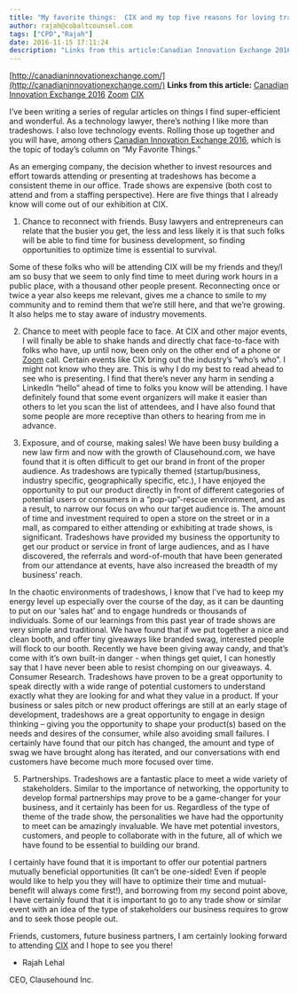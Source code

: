 ```yaml
---
title: "My favorite things:  CIX and my top five reasons for loving trade shows"
author: rajah@cobaltcounsel.com
tags: ["CPD","Rajah"]
date: 2016-11-15 17:11:24
description: "Links from this article:Canadian Innovation Exchange 2016ZoomCIXI’ve been writing a series of regular articles on things I find super-efficient and wonderfu..."
---
```


[http://canadianinnovationexchange.com/](http://canadianinnovationexchange.com/)
**Links from this article:**
[Canadian Innovation Exchange 2016](http://canadianinnovationexchange.com/cix)
[Zoom](https://zoom.us/)
[CIX](http://canadianinnovationexchange.com/)

I’ve been writing a series of regular articles on things I find super-efficient and wonderful. As a technology lawyer, there’s nothing I like more than tradeshows. I also love technology events. Rolling those up together and you will have, among others [Canadian Innovation Exchange 2016](http://canadianinnovationexchange.com/cix), which is the topic of today’s column on “My Favorite Things.”

As an emerging company, the decision whether to invest resources and effort towards attending or presenting at tradeshows has become a consistent theme in our office. Trade shows are expensive (both cost to attend and from a staffing perspective).  Here are five things that I already know will come out of our exhibition at CIX.

1. Chance to reconnect with friends.  Busy lawyers and entrepreneurs can relate that the busier you get, the less and less likely it is that such folks will be able to find time for business development, so finding opportunities to optimize time is essential to survival. 

Some of these folks who will be attending CIX will be my friends and they/I am so busy that we seem to only find time to meet during work hours in a public place, with a thousand other people present.  Reconnecting once or twice a year also keeps me relevant, gives me a chance to smile to my community and to remind them that we’re still here, and that we’re growing.  It also helps me to stay aware of industry movements.

2.  Chance to meet with people face to face.  At CIX and other major events, I will finally be able to shake hands and directly chat face-to-face with folks who have, up until now, been only on the other end of a phone or [Zoom](https://zoom.us/) call.  Certain events like CIX bring out the industry’s “who’s who”. I might not know who they are. This is why I do my best to read ahead to see who is presenting.  I find that there’s never any harm in sending a LinkedIn “hello” ahead of time to folks you know will be attending.  I have definitely found that some event organizers will make it easier than others to let you scan the list of attendees, and I have also found that some people are more receptive than others to hearing from me in advance.

3. Exposure, and of course, making sales! We have been busy building a new law firm and now with the growth of Clausehound.com, we have found that it is often difficult to get our brand in front of the proper audience. As tradeshows are typically themed (startup/business, industry specific, geographically specific, etc.), I have enjoyed the opportunity to put our product directly in front of different categories of potential users or consumers in a “pop-up”-rescue environment, and as a result, to narrow our focus on who our target audience is. The amount of time and investment required to open a store on the street or in a mall, as compared to either attending or exhibiting at trade shows, is significant.  Tradeshows have provided my business the opportunity to get our product or service in front of large audiences, and as I have discovered, the referrals and word-of-mouth that have been generated from our attendance at events, have also increased the breadth of my business’ reach.

In the chaotic environments of tradeshows, I know that I’ve had to keep my energy level up especially over the course of the day, as it can be daunting to put on our ‘sales hat’ and to engage hundreds or thousands of individuals. Some of our learnings from this past year of trade shows are very simple and traditional.
 We have found that if we put together a nice and clean booth, and offer tiny giveaways like branded swag, interested people will flock to our booth. Recently we have been giving away candy, and that’s come with it’s own built-in danger - when things get quiet, I can honestly say that I have never been able to resist chomping on our giveaways. 
4. Consumer Research.  Tradeshows have proven to be a great opportunity to speak directly with a wide range of potential customers to understand exactly what they are looking for and what they value in a product. If your business or sales pitch or new product offerings are still at an early stage of development, tradeshows are a great opportunity to engage in design thinking – giving you the opportunity to shape your product(s) based on the needs and desires of the consumer, while also avoiding small failures.  I certainly have found that our pitch has changed, the amount and type of swag we have brought along has iterated, and our conversations with end customers have become much more focused over time.

5. Partnerships.  Tradeshows are a fantastic place to meet a wide variety of stakeholders. Similar to the importance of networking, the opportunity to develop formal partnerships may prove to be a game-changer for your business, and it certainly has been for us. Regardless of the type of theme of the trade show, the personalities we have had the opportunity to meet can be amazingly invaluable. We have met potential investors, customers, and people to collaborate with in the future, all of which we have found to be essential to building our brand.

I certainly have found that it is important to offer our potential partners mutually beneficial opportunities (It can’t be one-sided!  Even if people would like to help you they will have to optimize their time and mutual-benefit will always come first!), and borrowing from my second point above, I have certainly found that it is important to go to any trade show or similar event with an idea of the type of stakeholders our business requires to grow and to seek those people out.

Friends, customers, future business partners, I am certainly looking forward to attending [CIX](http://canadianinnovationexchange.com/) and I hope to see you there!

- Rajah Lehal

CEO, Clausehound Inc.

 